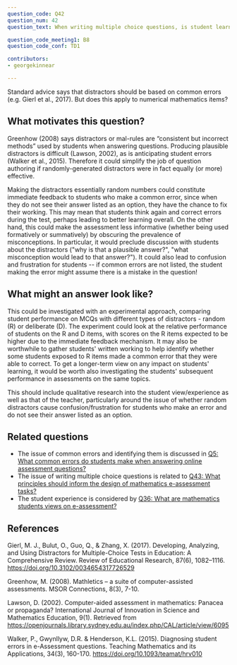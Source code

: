 ```yaml
---
question_code: Q42 
question_num: 42 
question_text: When writing multiple choice questions, is student learning better enhanced using distractors based on common errors, or randomly-generated distractors? 

question_code_meeting1: B8 
question_code_conf: TD1 

contributors: 
- georgekinnear

---
```


Standard advice says that distractors should be based on common errors (e.g. Gierl et al., 2017). But does this apply to numerical mathematics items? 

## What motivates this question?

Greenhow (2008) says distractors or mal-rules are “consistent but incorrect methods” used by students when answering questions. Producing plausible distractors is difficult (Lawson, 2002), as is anticipating student errors (Walker et al., 2015). Therefore it could simplify the job of question authoring if randomly-generated distractors were in fact equally (or more) effective.

Making the distractors essentially random numbers could constitute immediate feedback to students who make a common error, since when they do not see their answer listed as an option, they have the chance to fix their working.
This may mean that students think again and correct errors during the test, perhaps leading to better learning overall.
On the other hand, this could make the assessment less informative (whether being used formatively or summatively) by obscuring the prevalence of misconceptions. In particular, it would preclude discussion with students about the distractors ("why is that a plausible answer?", "what misconception would lead to that answer?"). It could also lead to confusion and frustration for students -- if common errors are not listed, the student making the error might assume there is a mistake in the question!

## What might an answer look like?

This could be investigated with an experimental approach, comparing student performance on MCQs with different types of distractors - random (R) or deliberate (D). The experiment could look at the relative performance of students on the R and D items, with scores on the R items expected to be higher due to the immediate feedback mechanism. It may also be worthwhile to gather students' written working to help identify whether some students exposed to R items made a common error that they were able to correct. To get a longer-term view on any impact on students' learning, it would be worth also investigating the students' subsequent performance in assessments on the same topics. 

This should include qualitative research into the student view/experience as well as that of the teacher, particularly around the issue of whether random distractors cause confusion/frustration for students who make an error and do not see their answer listed as an option.


## Related questions

* The issue of common errors and identifying them is discussed in [Q5: What common errors do students make when answering online assessment questions?](Q5)
* The issue of writing multiple choice questions is related to [Q43: What principles should inform the design of mathematics e-assessment tasks?](Q43)
* The student experience is considered by [Q36: What are mathematics students views on e-assessment?](Q36)

## References

Gierl, M. J., Bulut, O., Guo, Q., & Zhang, X. (2017). Developing, Analyzing, and Using Distractors for Multiple-Choice Tests in Education: A Comprehensive Review. Review of Educational Research, 87(6), 1082–1116. https://doi.org/10.3102/0034654317726529

Greenhow, M. (2008). Mathletics – a suite of computer-assisted assessments. MSOR Connections, 8(3), 7-10. 

Lawson, D. (2002). Computer-aided assessment in mathematics: Panacea or propaganda? International Journal of Innovation in Science and Mathematics Education, 9(1). Retrieved from https://openjournals.library.sydney.edu.au/index.php/CAL/article/view/6095

Walker, P., Gwynllyw, D.R. & Henderson, K.L. (2015). Diagnosing student errors in e-Assessment questions. Teaching Mathematics and its Applications, 34(3), 160-170. https://doi.org/10.1093/teamat/hrv010

